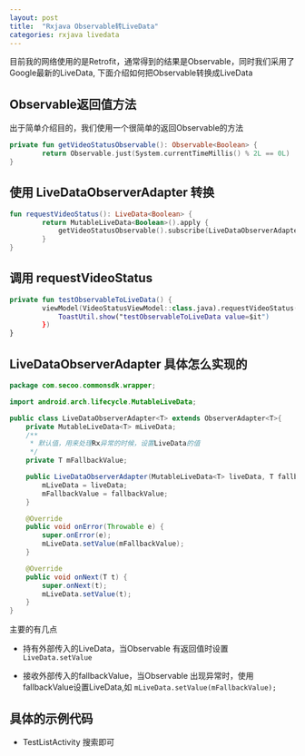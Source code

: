 ```yaml
---
layout: post
title:  "Rxjava Observable转LiveData"
categories: rxjava livedata
---
```

目前我的网络使用的是Retrofit，通常得到的结果是Observable，同时我们采用了Google最新的LiveData, 下面介绍如何把Observable转换成LiveData

## Observable返回值方法

出于简单介绍目的，我们使用一个很简单的返回Observable的方法

```kotlin
private fun getVideoStatusObservable(): Observable<Boolean> {
        return Observable.just(System.currentTimeMillis() % 2L == 0L)
}
```

## 使用 LiveDataObserverAdapter 转换

```kotlin
fun requestVideoStatus(): LiveData<Boolean> {
        return MutableLiveData<Boolean>().apply {
            getVideoStatusObservable().subscribe(LiveDataObserverAdapter<Boolean>(this, false))
        }
}
```

## 调用 requestVideoStatus

```kotlin
private fun testObservableToLiveData() {
        viewModel(VideoStatusViewModel::class.java).requestVideoStatus().observe(this, Observer {
            ToastUtil.show("testObservableToLiveData value=$it")
        })
}
```

## LiveDataObserverAdapter 具体怎么实现的

```java
package com.secoo.commonsdk.wrapper;

import android.arch.lifecycle.MutableLiveData;

public class LiveDataObserverAdapter<T> extends ObserverAdapter<T>{
    private MutableLiveData<T> mLiveData;
    /**
     * 默认值，用来处理Rx异常的时候，设置LiveData的值
     */
    private T mFallbackValue;

    public LiveDataObserverAdapter(MutableLiveData<T> liveData, T fallbackValue) {
        mLiveData = liveData;
        mFallbackValue = fallbackValue;
    }

    @Override
    public void onError(Throwable e) {
        super.onError(e);
        mLiveData.setValue(mFallbackValue);
    }

    @Override
    public void onNext(T t) {
        super.onNext(t);
        mLiveData.setValue(t);
    }
}
```

主要的有几点

  * 持有外部传入的LiveData，当Observable 有返回值时设置`LiveData.setValue`
  
  * 接收外部传入的fallbackValue，当Observable 出现异常时，使用fallbackValue设置LiveData,如 `mLiveData.setValue(mFallbackValue);`



## 具体的示例代码
  * TestListActivity 搜索即可